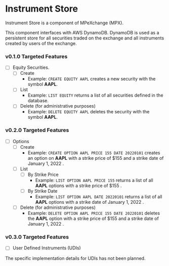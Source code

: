 # Instrument Store

Instrument Store is a component of MPeXchange (MPX).

This component interfaces with AWS DynamoDB. DynamoDB is used as a persistent store for all securities traded on the
exchange and all instruments created by users of the exchange.

### v0.1.0 Targeted Features

- [ ] Equity Securities.
  - [ ] Create
    - Example: `CREATE EQUITY AAPL` creates a new security with the symbol **AAPL**.
  - [ ] List
    - Example: `LIST EQUITY` returns a list of all securities defined in the database.
  - [ ] Delete (for administrative purposes)
    - Example: `DELETE EQUITY AAPL` deletes the security with the symbol **AAPL**.

### v0.2.0 Targeted Features

- [ ] Options
  - [ ] Create
    - Example: `CREATE OPTION AAPL PRICE 155 DATE 20220101` creates an option on **AAPL** with a strike price of \$155
      and a strike date of January 1, 2022 .
  - [ ] List
    - [ ] By Strike Price
      - Example: `LIST OPTION AAPL PRICE 155` returns a list of all **AAPL** options with a strike price of \$155 .
    - [ ] By Strike Date
      - Example: `LIST OPTION AAPL DATE 20220101` returns a list of all **AAPL** options with a strike date of January
        1, 2022 .
  - [ ] Delete (for administrative purposes)
    - Example: `DELETE OPTION AAPL PRICE 155 DATE 20220101` deletes the **AAPL** option with a strike price of \$155 and
      a strike date of January 1, 2022 .

### v0.3.0 Targeted Features

- [ ] User Defined Instruments (UDIs)

The specific implementation details for UDIs has not been planned.